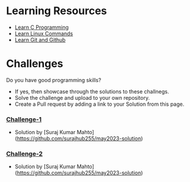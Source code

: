 # Learning Resources
* [Learn C Programming](C-Resources.md)
* [Learn Linux Commands](Linux-Resources.md)
* [Learn Git and Github](C-Resources.md)

# Challenges
Do you have good programming skills? 
- If yes, then showcase through the solutions to these challnegs.
- Solve the challenge and upload to your own repository.
- Create a Pull request by adding a link to your Solution from this page.

### [Challenge-1](challenge-1.md)
* Solution by [Suraj Kumar Mahto] (https://github.com/surajhub255/may2023-solution)

### [Challenge-2](challenge-2.md)
* Solution by [Suraj Kumar Mahto] (https://github.com/surajhub255/may2023-solution)
